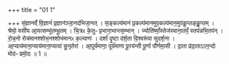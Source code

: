 +++
title = "01 1"

+++
सं॒ज्ञानव्ँ॑ वि॒ज्ञानं॑ प्र॒ज्ञान॑ञ्जा॒नद॑भिजा॒नत् । स॒ङ्कल्प॑मानं प्र॒कल्प॑मानमुप॒कल्प॑मान॒मुप॑कॢप्तङ्कॢ॒प्तम् । श्रेयो॒ वसी॑य  आ॒यत्सम्भू॑तम्भू॒तम् । चि॒त्रᳵ के॒तुᳶ प्र॒भाना॒भान्त्स॒म्भान् । ज्योति॑ष्माँ॒स्तेज॑स्वाना॒तपँ॒ स्तप॑न्नभि॒तप॑न् । रो॒च॒नो रोच॑मानश्शोभ॒नश्शोभ॑मानᳵ क॒ल्याणः॑ । दर्शा॑ दृ॒ष्टा द॑र्श॒ता वि॒श्वरू॑पा सुदर्श॒ना ।  आ॒प्याय॑माना॒प्याय॑माना॒प्याया॑ सू॒नृतेरा॑ । आ॒पूर्य॑माणा॒ पूर्य॑माणा पू॒रय॑न्ती पू॒र्णा पौ॑र्णमा॒सी ।  दा॒ता प्र॑दा॒ताऽऽन॒न्दो मोद॑ᳶ प्रमो॒दः ॥ 1 ॥


